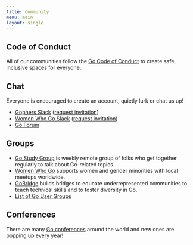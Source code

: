 ```yaml
---
title: Community
menu: main
layout: single
---
```


## Code of Conduct
All of our communities follow the [Go Code of Conduct](https://golang.org/conduct)
to create safe, inclusive spaces for everyone.

## Chat
Everyone is encouraged to create an account, quietly lurk or chat us up!

* [Gophers Slack](https://gophers.slack.com) ([request invitation](https://invite.slack.golangbridge.org))
* [Women Who Go Slack](https://womenwhogo.slack.com) ([request invitation](https://www.womenwhogo.org/invite.html))
* [Go Forum](https://forum.golangbridge.org)

## Groups
* [Go Study Group](/study-group/) is weekly remote group of folks who get together
regularly to talk about Go-related topics.
* [Women Who Go](https://www.womenwhogo.org) supports women and gender minorities
with local meetups worldwide.
* [GoBridge](https://golangbridge.org) builds bridges to educate underrepresented
communities to teach technical skills and to foster diversity in Go.
* [List of Go User Groups](https://github.com/golang/go/wiki/GoUserGroups)

## Conferences
There are many [Go conferences](https://github.com/golang/go/wiki/Conferences) around the world and new ones are popping up every year!
